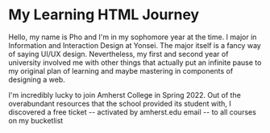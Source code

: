 # My Learning HTML Journey

Hello, my name is Pho and I'm in my sophomore year at the time. I major in Information and Interaction Design at Yonsei. The major itself is a fancy way of saying UI/UX design. Nevertheless, my first and second year of university involved me with other things that actually put an infinite pause to my original plan of learning and maybe mastering in components of designing a web.

I'm incredibly lucky to join Amherst College in Spring 2022. Out of the overabundant resources that the school provided its student with, I discovered a free ticket -- activated by amherst.edu email -- to all courses on my bucketlist 
